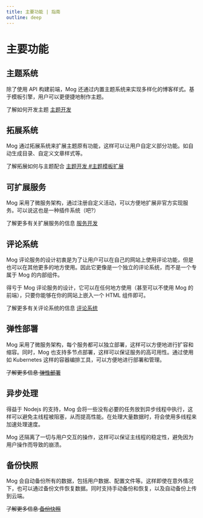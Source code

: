 ```yaml
---
title: 主要功能 | 指南
outline: deep
---
```


# 主要功能


## 主题系统

除了使用 API 构建前端，Mog 还通过内置主题系统来实现多样化的博客样式。基于模板引擎，用户可以更便捷地制作主题。

了解如何开发主题 [主题开发](/developer/theme)


## 拓展系统  <Badge text="For Theme" color="gray" small/>

Mog 通过拓展系统来扩展主题原有功能，这样可以让用户自定义部分功能。如自动生成目录、自定义文章样式等。

了解拓展如何与主题配合 [主题开发 #主题模板扩展](/developer/theme#主题模板扩展)

## 可扩展服务

Mog 采用了微服务架构，通过注册自定义活动，可以方便地扩展非官方实现服务。可以说这也是一种插件系统（吧?）

了解更多有关扩展服务的信息 [服务开发](developer/extend-service)

## 评论系统

Mog 评论服务的设计初衷是为了让用户可以在自己的网站上使用评论功能，但是也可以在其他更多的地方使用。因此它更像是一个独立的评论系统，而不是一个专属于 Mog 的内部组件。

得亏于 Mog 评论服务的设计，它可以在任何地方使用（甚至可以不使用 Mog 的前端），只要你能够在你的网站上嵌入一个 HTML 组件即可。

了解更多有关评论系统的信息 [评论系统](developer/using-comments)

## 弹性部署

Mog 采用了微服务架构，每个服务都可以独立部署，这样可以方便地进行扩容和缩容。同时，Mog 也支持多节点部署，这样可以保证服务的高可用性。通过使用如 Kubernetes 这样的容器编排工具，可以方便地进行部署和管理。

~~了解更多信息 [弹性部署](#弹性部署)~~

## 异步处理

得益于 Nodejs 的支持，Mog 会将一些没有必要的任务放到异步线程中执行，这样可以避免主线程被阻塞，从而提高性能。在处理大量数据时，将会使用多线程来加速处理速度。

Mog 还隔离了一切与用户交互的操作，这样可以保证主线程的稳定性，避免因为用户操作而导致的崩溃。

## 备份快照

Mog 会自动备份所有的数据，包括用户数据、配置文件等。这样即使在意外情况下，也可以通过备份文件恢复数据。同时支持手动备份和恢复，以及自动备份上传到云端。

~~了解更多信息 [备份快照](#备份快照)~~